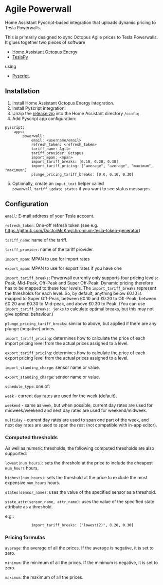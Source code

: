 # Agile Powerwall
Home Assistant Pyscript-based integration that uploads dynamic pricing to Tesla Powerwalls.

This is primarily designed to sync Octopus Agile prices to Tesla Powerwalls.
It glues together two pieces of software

*   [Home Assistant Octopus Energy](https://github.com/BottlecapDave/HomeAssistant-OctopusEnergy)
*   [TeslaPy](https://github.com/tdorssers/TeslaPy)

using

*   [Pyscript](https://github.com/custom-components/pyscript).


## Installation

1.   Install Home Assistant Octopus Energy integration.
2.   Install Pyscript integration.
3.   Unzip the [release zip](https://github.com/pulquero/agile-powerwall/releases/latest) into the Home Assistant directory `/config`.
4.   Add Pyscript app configuration:

	pyscript:
	    apps:
	        powerwall:
	            email: <username/email>
	            refresh_token: <refresh_token>
	            tariff_name: Agile
	            tariff_provider: Octopus
	            import_mpan: <mpan>
	            import_tariff_breaks: [0.10, 0.20, 0.30]
	            import_tariff_pricing: ["average", "average", "maximum", "maximum"]
	            plunge_pricing_tariff_breaks: [0.0, 0.10, 0.30]

5.   Optionally, create an `input_text` helper called `powerwall_tariff_update_status` if you want to see status messages.


## Configuration

`email`: E-mail address of your Tesla account.

`refresh_token`: One-off refresh token (see e.g. <https://github.com/DoctorMcKay/chromium-tesla-token-generator>)

`tariff_name`: name of the tariff.

`tariff_provider`: name of the tariff provider.

`import_mpan`: MPAN to use for import rates

`export_mpan`: MPAN to use for export rates if you have one

`import_tariff_breaks`: Powerwall currently only supports four pricing levels: Peak, Mid-Peak, Off-Peak and Super Off-Peak.
Dynamic pricing therefore has to be mapped to these four levels.
The `import_tariff_breaks` represent the thresholds for each level.
So, by default, anything below £0.10 is mapped to Super Off-Peak, between £0.10 and £0.20 to Off-Peak, between £0.20 and £0.30 to Mid-peak, and above £0.30 to Peak. (You can use `import_tariff_breaks: jenks` to calculate optimal breaks, but this may not give optimal behaviour.)

`plunge_pricing_tariff_breaks`: similar to above, but applied if there are any plunge (negative) prices.

`import_tariff_pricing`: determines how to calculate the price of each import pricing level from the actual prices assigned to a level.

`export_tariff_pricing`: determines how to calculate the price of each export pricing level from the actual prices assigned to a level.

`import_standing_charge`: sensor name or value.

`export_standing_charge`: sensor name or value.

`schedule_type`: one of:

`week` - current day rates are used for the week (default).

`weekend` - same as `week`, but when possible, current day rates are used for midweek/weekend and next day rates are used for weekend/midweek.

`multiday` - current day rates are used to span one part of the week, and next day rates are used to span the rest (not compatible with in-app editor).


### Computed thresholds

As well as numeric thresholds, the following computed thresholds are also supported:

`lowest(num_hours)`: sets the threshold at the price to include the cheapest `num_hours` hours.

`highest(num_hours)`: sets the threshold at the price to exclude the most expensive `num_hours` hours.

`states(sensor_name)`: uses the value of the specified sensor as a threshold.

`state_attr(sensor_name, attr_name)`: uses the value of the specified state attribute as a threshold.

e.g.:

	            import_tariff_breaks: ["lowest(2)", 0.20, 0.30]


### Pricing formulas

`average`: the average of all the prices. If the average is negative, it is set to zero.

`minimum`: the minimum of all the prices. If the minimum is negative, it is set to zero.

`maximum`: the maximum of all the prices.

